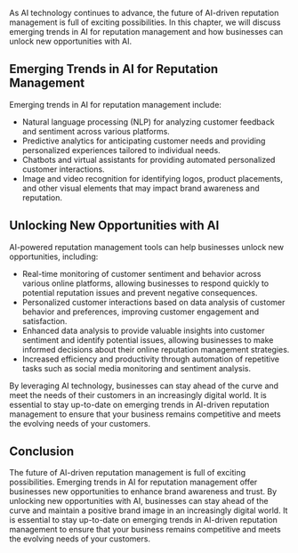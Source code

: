 
As AI technology continues to advance, the future of AI-driven reputation management is full of exciting possibilities. In this chapter, we will discuss emerging trends in AI for reputation management and how businesses can unlock new opportunities with AI.

Emerging Trends in AI for Reputation Management
-----------------------------------------------

Emerging trends in AI for reputation management include:

* Natural language processing (NLP) for analyzing customer feedback and sentiment across various platforms.
* Predictive analytics for anticipating customer needs and providing personalized experiences tailored to individual needs.
* Chatbots and virtual assistants for providing automated personalized customer interactions.
* Image and video recognition for identifying logos, product placements, and other visual elements that may impact brand awareness and reputation.

Unlocking New Opportunities with AI
-----------------------------------

AI-powered reputation management tools can help businesses unlock new opportunities, including:

* Real-time monitoring of customer sentiment and behavior across various online platforms, allowing businesses to respond quickly to potential reputation issues and prevent negative consequences.
* Personalized customer interactions based on data analysis of customer behavior and preferences, improving customer engagement and satisfaction.
* Enhanced data analysis to provide valuable insights into customer sentiment and identify potential issues, allowing businesses to make informed decisions about their online reputation management strategies.
* Increased efficiency and productivity through automation of repetitive tasks such as social media monitoring and sentiment analysis.

By leveraging AI technology, businesses can stay ahead of the curve and meet the needs of their customers in an increasingly digital world. It is essential to stay up-to-date on emerging trends in AI-driven reputation management to ensure that your business remains competitive and meets the evolving needs of your customers.

Conclusion
----------

The future of AI-driven reputation management is full of exciting possibilities. Emerging trends in AI for reputation management offer businesses new opportunities to enhance brand awareness and trust. By unlocking new opportunities with AI, businesses can stay ahead of the curve and maintain a positive brand image in an increasingly digital world. It is essential to stay up-to-date on emerging trends in AI-driven reputation management to ensure that your business remains competitive and meets the evolving needs of your customers.
